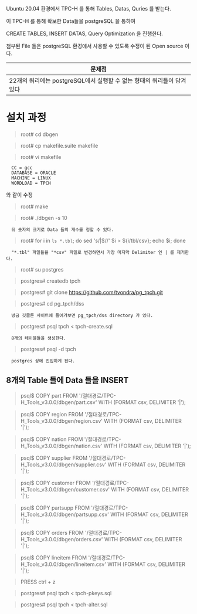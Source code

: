 Ubuntu 20.04 환경에서 TPC-H 를 통해 Tables, Datas, Quries 를 받는다.

이 TPC-H 를 통해 확보한 Data들을 postgreSQL 을 통하여

CREATE TABLES, INSERT DATAS, Query Optimization 을 진행한다.

첨부된 File 들은 postgreSQL 환경에서 사용할 수 있도록 수정이 된 Open source 이다.

|문제점|
|-----|
|22개의 쿼리에는 postgreSQL에서 실행할 수 없는 형태의 쿼리들이 담겨있다|

# 설치 과정

> root# cd dbgen

> root# cp makefile.suite makefile

> root# vi makefile
      
      CC = gcc
      DATABASE = ORACLE
      MACHINE = LINUX
      WORDLOAD = TPCH
      
  와 같이 수정
  
> root# make

> root# ./dbgen -s 10

      뒤 숫자의 크기로 Data 들의 개수를 정할 수 있다.
      
> root# for i in `ls *.tbl`; do sed 's/|$//' $i > ${i/tbl/csv}; echo $i; done

      "*.tbl" 파일들을 "*csv" 파일로 변경하면서 가장 마지막 Delimiter 인 | 를 제거한다.
      
> root# su postgres

> postgres# createdb tpch

> postgres# git clone https://github.com/tvondra/pg_tpch.git

> postgres# cd pg_tpch/dss
      
      방금 깃클론 사이트에 들어가보면 pg_tpch/dss directory 가 있다.
      
> postgres# psql tpch < tpch-create.sql

      8개의 테이블들을 생성한다.
      
> postgres# psql -d tpch

      postgres 상에 진입하게 된다.
      
## 8개의 Table 들에 Data 들을 INSERT

> psql$ COPY part FROM '/절대경로/TPC-H_Tools_v3.0.0/dbgen/part.csv' WITH (FORMAT csv, DELIMITER '|');

> psql$ COPY region FROM '/절대경로/TPC-H_Tools_v3.0.0/dbgen/region.csv' WITH (FORMAT csv, DELIMITER '|');

> psql$ COPY nation FROM '/절대경로/TPC-H_Tools_v3.0.0/dbgen/nation.csv' WITH (FORMAT csv, DELIMITER '|');

> psql$ COPY supplier FROM '/절대경로/TPC-H_Tools_v3.0.0/dbgen/supplier.csv' WITH (FORMAT csv, DELIMITER '|');

> psql$ COPY customer FROM '/절대경로/TPC-H_Tools_v3.0.0/dbgen/customer.csv' WITH (FORMAT csv, DELIMITER '|');

> psql$ COPY partsupp FROM '/절대경로/TPC-H_Tools_v3.0.0/dbgen/partsupp.csv' WITH (FORMAT csv, DELIMITER '|');

> psql$ COPY orders FROM '/절대경로/TPC-H_Tools_v3.0.0/dbgen/orders.csv' WITH (FORMAT csv, DELIMITER '|');

> psql$ COPY lineitem FROM '/절대경로/TPC-H_Tools_v3.0.0/dbgen/lineitem.csv' WITH (FORMAT csv, DELIMITER '|');

> PRESS ctrl + z

> postgres# psql tpch < tpch-pkeys.sql

> postgres# psql tpch < tpch-alter.sql
